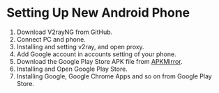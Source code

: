 # Setting Up New Android Phone

1. Download V2rayNG from GitHub.
2. Connect PC and phone.
3. Installing and setting v2ray, and open proxy.
4. Add Google account in accounts setting of your phone.
5. Download the Google Play Store APK file from [APKMirror](https://www.apkmirror.com/apk/google-inc/google-play-store/).
6. Installing and Open Google Play Store.
7. Installing Google, Google Chrome Apps and so on from Google Play Store.